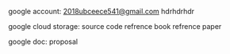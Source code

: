 google account:
2018ubceece541@gmail.com
hdrhdrhdr

google cloud storage:
source code
refrence book
refrence paper

google doc:
proposal
